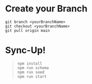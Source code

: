 

# Create your Branch

`git branch <yourBranchName>`<br>
`git checkout <yourBranchName>`<br>
`git pull origin main`

# Sync-Up!

>`npm install`<br>
`npm run schema`<br>
`npm run seed`<br>
`npm run start`<br>

